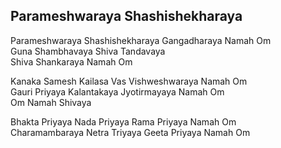 ## Parameshwaraya Shashishekharaya


Parameshwaraya Shashishekharaya Gangadharaya Namah Om  
Guna Shambhavaya Shiva Tandavaya  
Shiva Shankaraya Namah Om

Kanaka Samesh Kailasa Vas Vishweshwaraya Namah Om  
Gauri Priyaya Kalantakaya Jyotirmayaya Namah Om  
Om Namah Shivaya

Bhakta Priyaya Nada Priyaya Rama Priyaya Namah Om  
Charamambaraya Netra Triyaya Geeta Priyaya Namah Om

